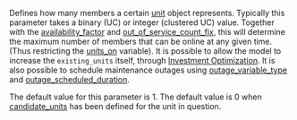 Defines how many members a certain [unit](@ref) object represents. Typically this parameter takes a binary (UC) or integer (clustered UC) value. Together with the [availability\_factor](@ref) and [out\_of\_service\_count\_fix](@ref), this will determine the maximum number of members that can be online at any given time. (Thus restricting the [units\_on](@ref) variable). It is possible to allow the model to increase the `existing_units` itself, through [Investment Optimization](@ref). It is also possible to schedule maintenance outages using [outage\_variable\_type](@ref) and [outage\_scheduled\_duration](@ref).

The default value for this parameter is 1. The default value is 0 when [candidate\_units](@ref) has been defined for the unit in question.

